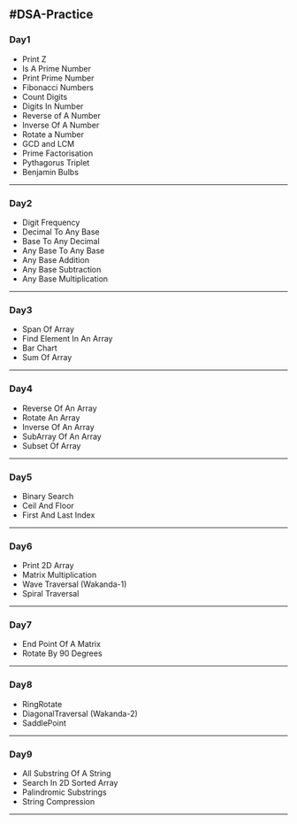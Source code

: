 ## #DSA-Practice


### Day1
  - Print Z
  - Is A Prime Number
  - Print Prime Number
  - Fibonacci Numbers
  - Count Digits
  - Digits In Number
  - Reverse of A Number
  - Inverse Of A Number
  - Rotate a Number
  - GCD and LCM
  - Prime Factorisation
  - Pythagorus Triplet
  - Benjamin Bulbs

- - - -

### Day2
  - Digit Frequency
  - Decimal To Any Base
  - Base To Any Decimal
  - Any Base To Any Base
  - Any Base Addition
  - Any Base Subtraction
  - Any Base Multiplication

- - - -


### Day3
  - Span Of Array 
  - Find Element In An Array 
  - Bar Chart
  - Sum Of Array

- - - -

### Day4
  - Reverse Of An Array
  - Rotate An Array
  - Inverse Of An Array
  - SubArray Of An Array
  - Subset Of Array

- - - -

### Day5
  - Binary Search
  - Ceil And Floor
  - First And Last Index

- - - -


### Day6
  - Print 2D Array
  - Matrix Multiplication
  - Wave Traversal (Wakanda-1)
  - Spiral Traversal

- - - -


### Day7
  - End Point Of A Matrix
  - Rotate By 90 Degrees

- - - -

### Day8
  - RingRotate
  - DiagonalTraversal (Wakanda-2)
  - SaddlePoint

- - - -

### Day9
  - All Substring Of A String
  - Search In 2D Sorted Array
  - Palindromic Substrings
  - String Compression

- - - -




